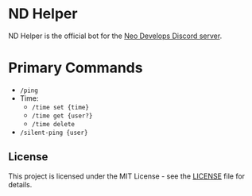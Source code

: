 # ND Helper
ND Helper is the official bot for the [Neo Develops Discord server](https://discord.com/invite/sSVDuawYpx). 

# Primary Commands
- `/ping`
- Time: 
  - `/time set {time}`
  - `/time get {user?}`
  - `/time delete`
- `/silent-ping {user}`

## License
This project is licensed under the MIT License - see the [LICENSE]() file for details.